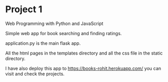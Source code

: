 # Project 1

Web Programming with Python and JavaScript


Simple web app for book searching and finding ratings.

application.py is the main flask app.

All the html pages in the templates directory and all the css file in the static directory.


I have also deploy this app to https://books-rohit.herokuapp.com/ you can visit and check the projects.
